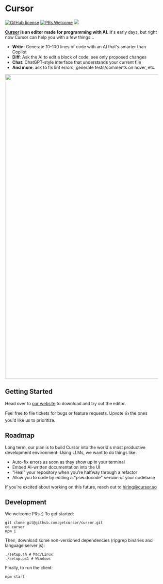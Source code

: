 
# Cursor

[![GitHub license](https://img.shields.io/badge/license-MIT-blue.svg)](https://github.com/getcursor/cursor/blob/main/LICENSE) [![PRs Welcome](https://img.shields.io/badge/PRs-welcome-brightgreen.svg)]() [![](https://dcbadge.vercel.app/api/server/PJEgRywgRy?style=flat&compact=true)](https://discord.gg/PJEgRywgRy)

**[Cursor](cursor.so) is an editor made for programming with AI.** It's early days, but right now Cursor can help you with a few things...

- **Write**: Generate 10-100 lines of code with an AI that's smarter than Copilot
- **Diff**: Ask the AI to edit a block of code, see only proposed changes
- **Chat**: ChatGPT-style interface that understands your current file
- **And more**: ask to fix lint errors, generate tests/comments on hover, etc.

<p align="center">
<a href="https://cursor.so/">
<img src="https://user-images.githubusercontent.com/4297743/227696390-0c1886c7-0cda-4528-9259-0b2944892d4c.png" width="1000"><br>
</a>
</p>

## Getting Started

Head over to [our website](https://cursor.so/) to download and try out the editor.

Feel free to file tickets for bugs or feature requests. Upvote 👍 the ones you'd like us to prioritize.

## Roadmap

Long term, our plan is to build Cursor into the world's most productive development environment. Using LLMs, we want to do things like: 
- Auto-fix errors as soon as they show up in your terminal
- Embed AI-written documentation into the UI 
- "Heal" your repository when you're halfway through a refactor
- Allow you to code by editing a "pseudocode" version of your codebase

If you're excited about working on this future, reach out to hiring@cursor.so

## Development

We welcome PRs :) To get started:

```
git clone git@github.com:getcursor/cursor.git
cd cursor
npm i
```

Then, download some non-versioned dependencies (ripgrep binaries and language server js):
```
./setup.sh # Mac/Linux
./setup.ps1 # Windows
```

Finally, to run the client:

```
npm start
```
